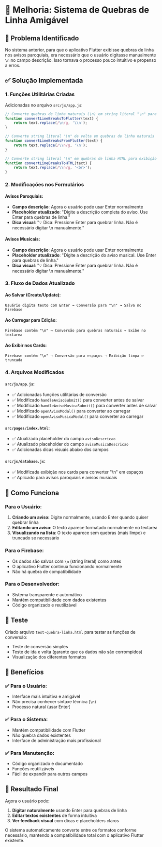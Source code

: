 # 📝 Melhoria: Sistema de Quebras de Linha Amigável

## 🎯 Problema Identificado

No sistema anterior, para que o aplicativo Flutter exibisse quebras de linha nos avisos paroquiais, era necessário que o usuário digitasse manualmente `\n` no campo descrição. Isso tornava o processo pouco intuitivo e propenso a erros.

## ✅ Solução Implementada

### 1. **Funções Utilitárias Criadas**

Adicionadas no arquivo `src/js/app.js`:

```javascript
// Converte quebras de linha naturais (\n) em string literal "\n" para o Flutter
function convertLineBreaksToFlutter(text) {
    return text.replace(/\n/g, '\\n');
}

// Converte string literal "\n" de volta em quebras de linha naturais
function convertLineBreaksFromFlutter(text) {
    return text.replace(/\\n/g, '\n');
}

// Converte string literal "\n" em quebras de linha HTML para exibição
function convertLineBreaksToHTML(text) {
    return text.replace(/\\n/g, '<br>');
}
```

### 2. **Modificações nos Formulários**

#### Avisos Paroquiais:
- **Campo descrição**: Agora o usuário pode usar Enter normalmente
- **Placeholder atualizado**: "Digite a descrição completa do aviso. Use Enter para quebras de linha."
- **Dica visual**: "💡 Dica: Pressione Enter para quebrar linha. Não é necessário digitar \n manualmente."

#### Avisos Musicais:
- **Campo descrição**: Agora o usuário pode usar Enter normalmente
- **Placeholder atualizado**: "Digite a descrição do aviso musical. Use Enter para quebras de linha."
- **Dica visual**: "💡 Dica: Pressione Enter para quebrar linha. Não é necessário digitar \n manualmente."

### 3. **Fluxo de Dados Atualizado**

#### **Ao Salvar (Create/Update)**:
```
Usuário digita texto com Enter → Conversão para "\n" → Salva no Firebase
```

#### **Ao Carregar para Edição**:
```
Firebase contém "\n" → Conversão para quebras naturais → Exibe no textarea
```

#### **Ao Exibir nos Cards**:
```
Firebase contém "\n" → Conversão para espaços → Exibição limpa e truncada
```

### 4. **Arquivos Modificados**

#### `src/js/app.js`:
- ✅ Adicionadas funções utilitárias de conversão
- ✅ Modificado `handleAvisoSubmit()` para converter antes de salvar
- ✅ Modificado `handleAvisoMusicaSubmit()` para converter antes de salvar
- ✅ Modificado `openAvisoModal()` para converter ao carregar
- ✅ Modificado `openAvisoMusicaModal()` para converter ao carregar

#### `src/pages/index.html`:
- ✅ Atualizado placeholder do campo `avisoDescricao`
- ✅ Atualizado placeholder do campo `avisoMusicaDescricao`
- ✅ Adicionadas dicas visuais abaixo dos campos

#### `src/js/database.js`:
- ✅ Modificada exibição nos cards para converter "\n" em espaços
- ✅ Aplicado para avisos paroquiais e avisos musicais

## 🔄 Como Funciona

### Para o Usuário:
1. **Criando um aviso**: Digite normalmente, usando Enter quando quiser quebrar linha
2. **Editando um aviso**: O texto aparece formatado normalmente no textarea
3. **Visualizando na lista**: O texto aparece sem quebras (mais limpo) e truncado se necessário

### Para o Firebase:
- Os dados são salvos com `\n` (string literal) como antes
- O aplicativo Flutter continua funcionando normalmente
- Não há quebra de compatibilidade

### Para o Desenvolvedor:
- Sistema transparente e automático
- Mantém compatibilidade com dados existentes
- Código organizado e reutilizável

## 🧪 Teste

Criado arquivo `test-quebra-linha.html` para testar as funções de conversão:
- Teste de conversão simples
- Teste de ida e volta (garante que os dados não são corrompidos)
- Visualização dos diferentes formatos

## 📱 Benefícios

### ✅ **Para o Usuário**:
- Interface mais intuitiva e amigável
- Não precisa conhecer sintaxe técnica (`\n`)
- Processo natural (usar Enter)

### ✅ **Para o Sistema**:
- Mantém compatibilidade com Flutter
- Não quebra dados existentes
- Interface de administração mais profissional

### ✅ **Para Manutenção**:
- Código organizado e documentado
- Funções reutilizáveis
- Fácil de expandir para outros campos

## 🎉 Resultado Final

Agora o usuário pode:
1. **Digitar naturalmente** usando Enter para quebras de linha
2. **Editar textos existentes** de forma intuitiva
3. **Ver feedback visual** com dicas e placeholders claros

O sistema automaticamente converte entre os formatos conforme necessário, mantendo a compatibilidade total com o aplicativo Flutter existente.
